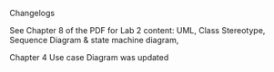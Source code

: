 Changelogs

See Chapter 8 of the PDF for Lab 2 content: UML, Class Stereotype, Sequence Diagram & state machine diagram,

Chapter 4 Use case Diagram was updated
